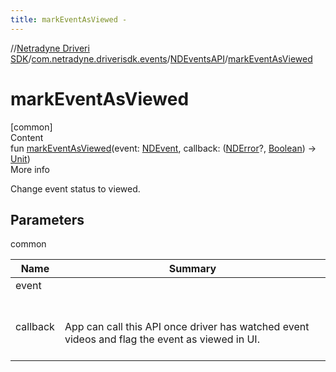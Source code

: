 ```yaml
---
title: markEventAsViewed -
---
```

//[Netradyne Driveri SDK](../../index.md)/[com.netradyne.driverisdk.events](../index.md)/[NDEventsAPI](index.md)/[markEventAsViewed](mark-event-as-viewed.md)



# markEventAsViewed  
[common]  
Content  
fun [markEventAsViewed](mark-event-as-viewed.md)(event: [NDEvent](../-n-d-event/index.md), callback: ([NDError](../../com.netradyne.driverisdk/-n-d-error/index.md)?, [Boolean](https://kotlinlang.org/api/latest/jvm/stdlib/kotlin/-boolean/index.html)) -> [Unit](https://kotlinlang.org/api/latest/jvm/stdlib/kotlin/-unit/index.html))  
More info  


Change event status to viewed.



## Parameters  
  
common  
  
|  Name|  Summary| 
|---|---|
| <a name="com.netradyne.driverisdk.events/NDEventsAPI/markEventAsViewed/#com.netradyne.driverisdk.events.NDEvent#kotlin.Function2[com.netradyne.driverisdk.NDError?,kotlin.Boolean,kotlin.Unit]/PointingToDeclaration/"></a>event| <a name="com.netradyne.driverisdk.events/NDEventsAPI/markEventAsViewed/#com.netradyne.driverisdk.events.NDEvent#kotlin.Function2[com.netradyne.driverisdk.NDError?,kotlin.Boolean,kotlin.Unit]/PointingToDeclaration/"></a>
| <a name="com.netradyne.driverisdk.events/NDEventsAPI/markEventAsViewed/#com.netradyne.driverisdk.events.NDEvent#kotlin.Function2[com.netradyne.driverisdk.NDError?,kotlin.Boolean,kotlin.Unit]/PointingToDeclaration/"></a>callback| <a name="com.netradyne.driverisdk.events/NDEventsAPI/markEventAsViewed/#com.netradyne.driverisdk.events.NDEvent#kotlin.Function2[com.netradyne.driverisdk.NDError?,kotlin.Boolean,kotlin.Unit]/PointingToDeclaration/"></a><br><br>App can call this API once driver has watched event videos and flag the event as viewed in UI.<br><br>
  
  



